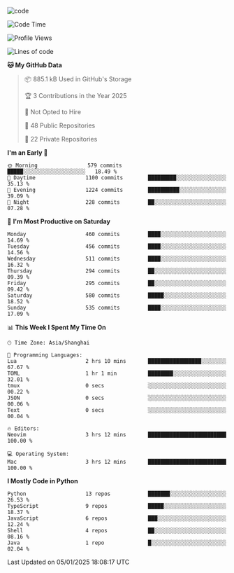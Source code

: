 
<!--
**liuyaanng/liuyaanng** is a ✨ _special_ ✨ repository because its `README.md` (this file) appears on your GitHub profile.

Here are some ideas to get you started:

- 🔭 I’m currently working on ...
- 🌱 I’m currently learning ...
- 👯 I’m looking to collaborate on ...
- 🤔 I’m looking for help with ...
- 💬 Ask me about ...
- 📫 How to reach me: ...
- 😄 Pronouns: ...
- ⚡ Fun fact: ...
-->


![code](https://cdn.jsdelivr.net/gh/liuyaanng/liuyaanng@1.0/code.gif) 

<!--START_SECTION:waka-->
![Code Time](http://img.shields.io/badge/Code%20Time-1%2C101%20hrs%2028%20mins-blue)

![Profile Views](http://img.shields.io/badge/Profile%20Views-0-blue)

![Lines of code](https://img.shields.io/badge/From%20Hello%20World%20I%27ve%20Written-14.9%20million%20lines%20of%20code-blue)

**🐱 My GitHub Data** 

> 📦 885.1 kB Used in GitHub's Storage 
 > 
> 🏆 3 Contributions in the Year 2025
 > 
> 🚫 Not Opted to Hire
 > 
> 📜 48 Public Repositories 
 > 
> 🔑 22 Private Repositories 
 > 
**I'm an Early 🐤** 

```text
🌞 Morning                579 commits         █████░░░░░░░░░░░░░░░░░░░░   18.49 % 
🌆 Daytime                1100 commits        █████████░░░░░░░░░░░░░░░░   35.13 % 
🌃 Evening                1224 commits        ██████████░░░░░░░░░░░░░░░   39.09 % 
🌙 Night                  228 commits         ██░░░░░░░░░░░░░░░░░░░░░░░   07.28 % 
```
📅 **I'm Most Productive on Saturday** 

```text
Monday                   460 commits         ████░░░░░░░░░░░░░░░░░░░░░   14.69 % 
Tuesday                  456 commits         ████░░░░░░░░░░░░░░░░░░░░░   14.56 % 
Wednesday                511 commits         ████░░░░░░░░░░░░░░░░░░░░░   16.32 % 
Thursday                 294 commits         ██░░░░░░░░░░░░░░░░░░░░░░░   09.39 % 
Friday                   295 commits         ██░░░░░░░░░░░░░░░░░░░░░░░   09.42 % 
Saturday                 580 commits         █████░░░░░░░░░░░░░░░░░░░░   18.52 % 
Sunday                   535 commits         ████░░░░░░░░░░░░░░░░░░░░░   17.09 % 
```


📊 **This Week I Spent My Time On** 

```text
🕑︎ Time Zone: Asia/Shanghai

💬 Programming Languages: 
Lua                      2 hrs 10 mins       █████████████████░░░░░░░░   67.67 % 
TOML                     1 hr 1 min          ████████░░░░░░░░░░░░░░░░░   32.01 % 
tmux                     0 secs              ░░░░░░░░░░░░░░░░░░░░░░░░░   00.22 % 
JSON                     0 secs              ░░░░░░░░░░░░░░░░░░░░░░░░░   00.06 % 
Text                     0 secs              ░░░░░░░░░░░░░░░░░░░░░░░░░   00.04 % 

🔥 Editors: 
Neovim                   3 hrs 12 mins       █████████████████████████   100.00 % 

💻 Operating System: 
Mac                      3 hrs 12 mins       █████████████████████████   100.00 % 
```

**I Mostly Code in Python** 

```text
Python                   13 repos            ███████░░░░░░░░░░░░░░░░░░   26.53 % 
TypeScript               9 repos             █████░░░░░░░░░░░░░░░░░░░░   18.37 % 
JavaScript               6 repos             ███░░░░░░░░░░░░░░░░░░░░░░   12.24 % 
Shell                    4 repos             ██░░░░░░░░░░░░░░░░░░░░░░░   08.16 % 
Java                     1 repo              █░░░░░░░░░░░░░░░░░░░░░░░░   02.04 % 
```




 Last Updated on 05/01/2025 18:08:17 UTC
<!--END_SECTION:waka-->
